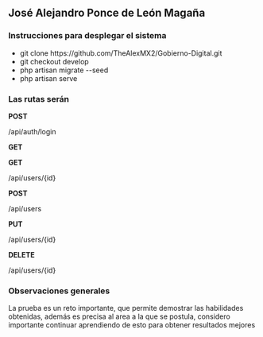 <h2> José Alejandro Ponce de León Magaña </h2>

<h3> Instrucciones para desplegar el sistema </h3>
<ul>
    <li>git clone https://github.com/TheAlexMX2/Gobierno-Digital.git</li>
    <li>git checkout develop</li>
    <li>php artisan migrate --seed</li>
    <li>php artisan serve</li>
</ul>

<h3>Las rutas serán</h3>
<b>POST</b> <p>/api/auth/login</p>
<b>GET</b> <p/api/users</p>
<b>GET</b> <p>/api/users/{id}</p>
<b>POST</b> <p>/api/users</p>
<b>PUT</b> <p>/api/users/{id}</p>
<b>DELETE</b> <p>/api/users/{id}</p>

<h3>Observaciones generales</h3>
<p>La prueba es un reto importante, que permite demostrar las habilidades obtenidas, además es precisa al area a la que se postula, considero importante continuar aprendiendo de esto para obtener resultados mejores</p>


